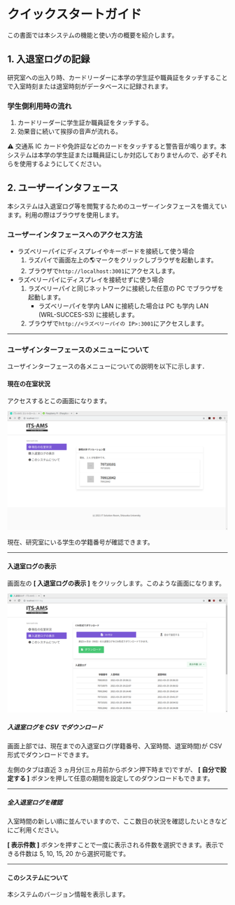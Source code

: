 # クイックスタートガイド

この書面では本システムの機能と使い方の概要を紹介します。

## 1. 入退室ログの記録

研究室への出入り時、カードリーダーに本学の学生証や職員証をタッチすることで入室時刻または退室時刻がデータベースに記録されます。

### 学生側利用時の流れ

1. カードリーダーに学生証か職員証をタッチする。
2. 効果音に続いて挨拶の音声が流れる。

:warning: 交通系 IC カードや免許証などのカードをタッチすると警告音が鳴ります。本システムは本学の学生証または職員証にしか対応しておりませんので、必ずそれらを使用するようにしてください。

## 2. ユーザーインタフェース

本システムは入退室ログ等を閲覧するためのユーザーインタフェースを備えています。利用の際はブラウザを使用します。

### ユーザーインタフェースへのアクセス方法

- ラズベリーパイにディスプレイやキーボードを接続して使う場合
  1. ラズパイで画面左上の:earth_americas:マークをクリックしブラウザを起動します。
  2. ブラウザで`http://localhost:3001`にアクセスします。
- ラズベリーパイにディスプレイを接続せずに使う場合
  1. ラズベリーパイと同じネットワークに接続した任意の PC でブラウザを起動します。
     - ラズベリーパイを学内 LAN に接続した場合は PC も学内 LAN (WRL-SUCCES-S3) に接続します。
  2. ブラウザで`http://<ラズベリーパイの IP>:3001`にアクセスします。

---
### ユーザインターフェースのメニューについて

ユーザインターフェースの各メニューについての説明を以下に示します．

#### 現在の在室状況

アクセスするとこの画面になります。

![index](img/ams-index.png)

現在、研究室にいる学生の学籍番号が確認できます。

---

#### 入退室ログの表示

画面左の **[ 入退室ログの表示 ]** をクリックします。このような画面になります。

![log](img/ams-log.png)

##### 入退室ログを CSV でダウンロード

画面上部では、現在までの入退室ログ(学籍番号、入室時間、退室時間)が CSV 形式でダウンロードできます。

左側のタブは直近 3 ヵ月分(三ヵ月前からボタン押下時まで)ですが、 **[ 自分で設定する ]** ボタンを押して任意の期間を設定してのダウンロードもできます。

---

##### 全入退室ログを確認

入室時間の新しい順に並んでいますので、ここ数日の状況を確認したいときなどにご利用ください。

**[ 表示件数 ]** ボタンを押すことで一度に表示される件数を選択できます。表示できる件数は 5, 10, 15, 20 から選択可能です。

---

#### このシステムについて

本システムのバージョン情報を表示します。
